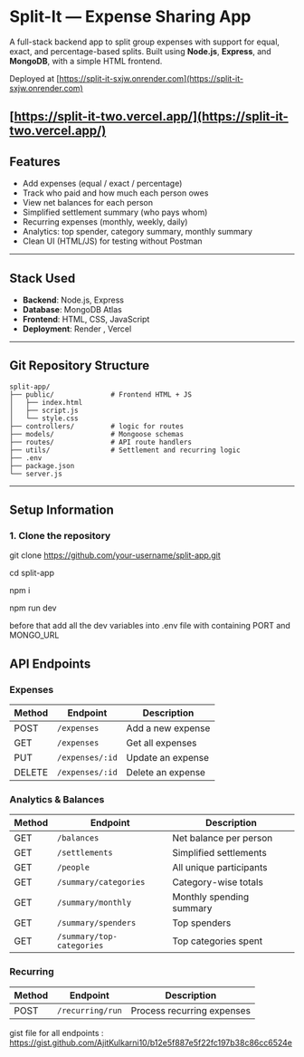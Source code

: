 # Split-It — Expense Sharing App

A full-stack backend app to split group expenses with support for equal, exact, and percentage-based splits. Built using **Node.js**, **Express**, and **MongoDB**, with a simple HTML frontend.

Deployed at 
[https://split-it-sxjw.onrender.com](https://split-it-sxjw.onrender.com)


[https://split-it-two.vercel.app/](https://split-it-two.vercel.app/)
---

## Features

-  Add expenses (equal / exact / percentage)
-  Track who paid and how much each person owes
-  View net balances for each person
-  Simplified settlement summary (who pays whom)
-  Recurring expenses (monthly, weekly, daily)
-  Analytics: top spender, category summary, monthly summary
-  Clean UI (HTML/JS) for testing without Postman

---

## Stack Used

- **Backend**: Node.js, Express
- **Database**: MongoDB Atlas
- **Frontend**: HTML, CSS,  JavaScript
- **Deployment**: Render , Vercel

---

##  Git Repository Structure

```
split-app/
├── public/              # Frontend HTML + JS
│   ├── index.html
│   ├── script.js
│   └── style.css
├── controllers/         # logic for routes
├── models/              # Mongoose schemas
├── routes/              # API route handlers
├── utils/               # Settlement and recurring logic
├── .env                 
├── package.json
└── server.js
```

---

## Setup Information

### 1. Clone the repository
git clone https://github.com/your-username/split-app.git

cd split-app

npm i

npm run dev

before that add all the dev variables into .env file with containing PORT and MONGO_URL


## API Endpoints

### Expenses

| Method | Endpoint             | Description         |
|--------|----------------------|---------------------|
| POST   | `/expenses`          | Add a new expense   |
| GET    | `/expenses`          | Get all expenses    |
| PUT    | `/expenses/:id`      | Update an expense   |
| DELETE | `/expenses/:id`      | Delete an expense   |

### Analytics & Balances

| Method | Endpoint                      | Description               |
|--------|-------------------------------|---------------------------|
| GET    | `/balances`                   | Net balance per person    |
| GET    | `/settlements`                | Simplified settlements    |
| GET    | `/people`                     | All unique participants   |
| GET    | `/summary/categories`         | Category-wise totals      |
| GET    | `/summary/monthly`            | Monthly spending summary  |
| GET    | `/summary/spenders`           | Top spenders              |
| GET    | `/summary/top-categories`     | Top categories spent      |

### Recurring

| Method | Endpoint           | Description                     |
|--------|--------------------|---------------------------------|
| POST   | `/recurring/run`   | Process recurring expenses      |


gist file for all endpoints :
https://gist.github.com/AjitKulkarni10/b12e5f887e5f22fc197b38c86cc6524e